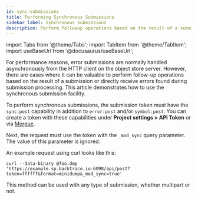 ```yaml
---
id: sync-submissions
title: Performing Synchronous Submissions
sidebar_label: Synchronous Submissions
description: Perform followup operations based on the result of a submission.
---
```


import Tabs from '@theme/Tabs';
import TabItem from '@theme/TabItem';
import useBaseUrl from '@docusaurus/useBaseUrl';

For performance reasons, error submissions are normally handled asynchronously from the HTTP client on the object store server. However, there are cases where it can be valuable to perform follow-up operations based on the result of a submission or directly receive errors found during submission processing. This article demonstrates how to use the synchronous submission facility.

To perform synchronous submissions, the submission token must have the `sync:post` capability in addition to `error:post` and/or `symbol:post`. You can create a token with these capabilities under **Project settings > API Token** or via [Morgue](https://github.com/backtrace-labs/backtrace-morgue/blob/master/README.md).

Next, the request must use the token with the `_mod_sync` query parameter. The value of this parameter is ignored.

An example request using curl looks like this:

```shell
curl --data-binary @foo.dmp 'https://example.sp.backtrace.io:6098/api/post?token=ffffff&format=minidump&_mod_sync=true'
```

This method can be used with any type of submission, whether multipart or not.
